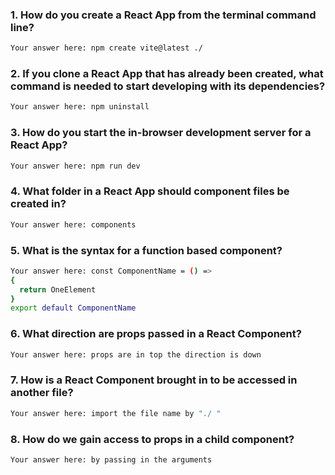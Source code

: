 ### 1. How do you create a React App from the terminal command line?

```sh
Your answer here: npm create vite@latest ./

```

### 2. If you clone a React App that has already been created, what command is needed to start developing with its dependencies?

```sh
Your answer here: npm uninstall
```

### 3. How do you start the in-browser development server for a React App?

```sh
Your answer here: npm run dev
```

### 4. What folder in a React App should component files be created in?

```sh
Your answer here: components
```

### 5. What is the syntax for a function based component?

```sh
Your answer here: const ComponentName = () =>
{
  return OneElement
}
export default ComponentName
```

### 6. What direction are props passed in a React Component?

```sh
Your answer here: props are in top the direction is down
```

### 7. How is a React Component brought in to be accessed in another file?

```sh
Your answer here: import the file name by "./ "
```

### 8. How do we gain access to props in a child component?

```sh
Your answer here: by passing in the arguments 
```